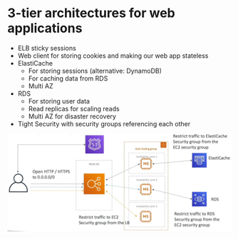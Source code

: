 # 3-tier architectures for web applications

- ELB sticky sessions
- Web client for storing cookies and making our web app stateless
- ElastiCache
  - For storing sessions (alternative: DynamoDB)
  - For caching data from RDS
  - Multi AZ
- RDS
  - For storing user data
  - Read replicas for scaling reads
  - Multi AZ for disaster recovery
- Tight Security with security groups referencing each other

![3-tier architecture](../resources/images/classic-solutions-architecture/MyClothes.com.png)


